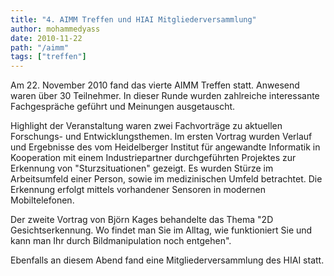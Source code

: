 ```yaml
---
title: "4. AIMM Treffen und HIAI Mitgliederversammlung"
author: mohammedyass
date: 2010-11-22
path: "/aimm"
tags: ["treffen"]
---
```


Am 22. November 2010 fand das vierte AIMM Treffen statt. Anwesend waren über 30 Teilnehmer. In dieser Runde wurden zahlreiche interessante Fachgespräche geführt und Meinungen ausgetauscht.

Highlight der Veranstaltung waren zwei Fachvorträge zu aktuellen Forschungs- und Entwicklungsthemen. Im ersten Vortrag wurden Verlauf und Ergebnisse des vom Heidelberger Institut für angewandte Informatik in Kooperation mit einem Industriepartner durchgeführten Projektes zur Erkennung von "Sturzsituationen" gezeigt. Es wurden Stürze im Arbeitsumfeld einer Person, sowie im medizinischen Umfeld betrachtet. Die Erkennung erfolgt mittels vorhandener Sensoren in modernen Mobiltelefonen.

Der zweite Vortrag von Björn Kages behandelte das Thema "2D Gesichtserkennung. Wo findet man Sie im Alltag, wie funktioniert Sie und kann man Ihr durch Bildmanipulation noch entgehen".

Ebenfalls an diesem Abend fand eine Mitgliederversammlung des HIAI statt.
